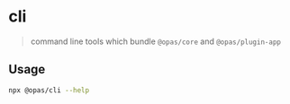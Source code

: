 # cli

> command line tools which bundle `@opas/core` and `@opas/plugin-app`

## Usage

```bash
npx @opas/cli --help
```
